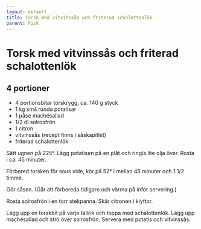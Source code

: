 ```yaml
---
layout: default
title: Torsk med vitvinssås och friterad schalottenlök
parent: Fisk
---
```

# Torsk med vitvinssås och friterad schalottenlök

## 4 portioner

- 4 portionsbitar torskrygg, ca. 140 g styck
- 1 kg små runda potatisar
- 1 påse machésallad
- 1/2 dl solrosfrön
- 1 citron
- vitvinssås (recept finns i såskapitlet)
- friterad schalottenlök

Sätt ugnen på 225°. Lägg potatisen på en plåt och ringla lite olja över. Rosta i ca. 45
minuter.

Förbered torsken för sous vide, kör på 52° i mellan 45 minuter och 1 1/2 timme.

Gör såsen. (Går att förbereda tidigare och värma på inför servering.)

Rosta solrosfrön i en torr stekpanna. Skär citronen i klyftor.

Lägg upp en torskbit på varje tallrik och toppa med schalottenlök. Lägg upp machésallad
och strö över solrosfrön. Servera med potatis och vitvinssås.